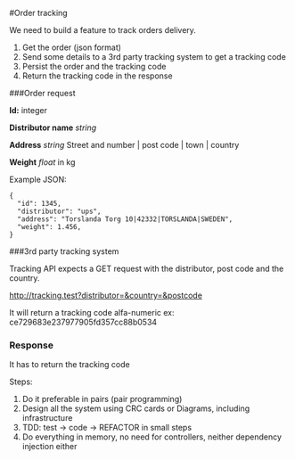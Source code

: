 #Order tracking

We need to build a feature to track orders delivery. 

1. Get the order (json format)
2. Send some details to a 3rd party tracking system to get a tracking code
3. Persist the order and the tracking code
4. Return the tracking code in the response

###Order request

**Id:** integer

**Distributor name** *string* 

**Address** *string* Street and number | post code | town | country

**Weight** *float* in kg 

Example JSON:
```
{
  "id": 1345,
  "distributor": "ups",
  "address": "Torslanda Torg 10|42332|TORSLANDA|SWEDEN",
  "weight": 1.456,
}
```

###3rd party tracking system

Tracking API expects a GET request with the distributor, post code and the country.

http://tracking.test?distributor=&country=&postcode

It will return a tracking code alfa-numeric ex: 
ce729683e237977905fd357cc88b0534

### Response
It has to return the tracking code

Steps:

1. Do it preferable in pairs (pair programming) 
2. Design all the system using CRC cards or Diagrams, including infrastructure
3. TDD: test -> code -> REFACTOR in small steps
4. Do everything in memory, no need for controllers, neither dependency injection either

